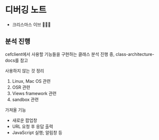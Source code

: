# 디버깅 노트
- 크리스마스 이브 🎉😃✨

## 분석 진행
cefclient에서 사용할 기능들을 구현하는 클래스 분석 진행 중, class-architecture-docs를 참고

사용하지 않는 것 정리
1. Linux, Mac OS 관련
2. OSR 관련
3. Views framework 관련
4. sandbox 관련


가져올 기능
- 새로운 팝업창
- URL 요청 후 응답 출력
- JavaScript 실행; 알림창 등